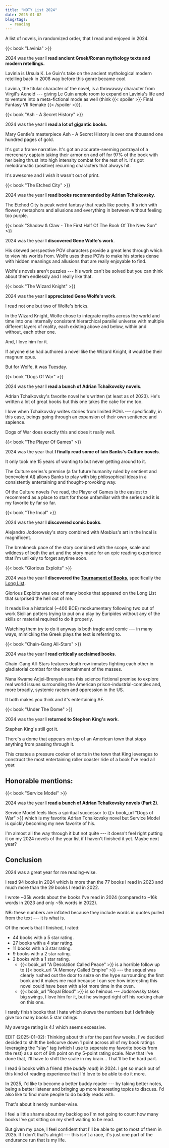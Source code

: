 ```yaml
---
title: "NOTY List 2024"
date: 2025-01-02
blog/tags:
  - reading
---
```


A list of novels, in randomized order, that I read and enjoyed in 2024.

<!--more-->

{{< book "Lavinia" >}}

2024 was the year **I read ancient Greek/Roman mythology texts and modern retellings.**

Lavinia is Ursula K. Le Guin's take on the ancient mythological modern retelling back in 2008 way before this genre became cool.

Lavinia, the titular character of the novel, is a throwaway character from Virgil's Aeneid --- giving Le Guin ample room to expand on Lavinia's life and to venture into a meta-fictional mode as well (think {{< spoiler >}} Final Fantasy VII Remake {{< /spoiler >}}).

{{< book "Ash - A Secret History" >}}

2024 was the year **I read a lot of gigantic books.**

Mary Gentle's masterpiece Ash - A Secret History is over one thousand one hundred pages of gold.

It's got a frame narrative. It's got an accurate-seeming portrayal of a mercenary captain taking their armor on and off for 97% of the book with her being thrust into high intensity combat for the rest of it. It's got melodramatic (positive) recurring characters that always hit.

It's awesome and I wish it wasn't out of print.

{{< book "The Etched City" >}}

2024 was the year **I read books recommended by Adrian Tchaikovsky**.

The Etched City is peak weird fantasy that reads like poetry. It's rich with flowery metaphors and allusions and everything in between without feeling too purple.

{{< book "Shadow & Claw - The First Half Of The Book Of The New Sun" >}}

2024 was the year **I discovered Gene Wolfe's work**.

His skewed perspective POV characters provide a great lens through which to view his worlds from. Wolfe uses these POVs to make his stories dense with hidden meanings and allusions that are really enjoyable to find.

Wolfe's novels aren't puzzles --- his work can't be solved but you can think about them endlessly and I really like that.

{{< book "The Wizard Knight" >}}

2024 was the year **I appreciated Gene Wolfe's work**.

I read not one but two of Wolfe's bricks.

In the Wizard Knight, Wolfe chose to integrate myths across the world and time into one internally consistent hierarchical parallel universe with multiple different layers of reality, each existing above and below, within and without, each other one.

And, I love him for it.

If anyone else had authored a novel like the Wizard Knight, it would be their magnum opus.

But for Wolfe, it was Tuesday.

{{< book "Dogs Of War" >}}

2024 was the year **I read a bunch of Adrian Tchaikovsky novels**.

Adrian Tchaikovsky's favorite novel he's written (at least as of 2023). He's written a lot of great books but this one takes the cake for me too.

I love when Tchaikovsky writes stories from limited POVs --- specifically, in this case, beings going through an expansion of their own sentience and sapience.

Dogs of War does exactly this and does it really well.

{{< book "The Player Of Games" >}}

2024 was the year that **I finally read some of Iain Banks's Culture novels**.

It only took me 15 years of wanting to but never getting around to it.

The Culture series's premise (a far future humanity ruled by sentient and benevolent AI) allows Banks to play with big philosophical ideas in a consistently entertaining and thought-provoking way.

Of the Culture novels I've read, the Player of Games is the easiest to recommend as a place to start for those unfamiliar with the series and it is my favorite by far so far.

{{< book "The Incal" >}}

2024 was the year **I discovered comic books**.

Alejandro Jodorowsky's story combined with Mœbius's art in the Incal is magnificent.

The breakneck pace of the story combined with the scope, scale and wildness of both the art and the story made for an epic reading experience that I'm unlikely to forget anytime soon.

{{< book "Glorious Exploits" >}}

2024 was the year **I discovered the [Tournament of Books](https://www.tournamentofbooks.com/)**, specifically the [Long List](https://www.tournamentofbooks.com/the-year-in-fiction-2024).

Glorious Exploits was one of many books that appeared on the Long List that surprised the hell out of me.

It reads like a historical (~400 BCE) mockumentary following two out of work Sicilian potters trying to put on a play by Euripides without any of the skills or material required to do it properly.

Watching them try to do it anyway is both tragic and comic --- in many ways, mimicking the Greek plays the text is referring to.

{{< book "Chain-Gang All-Stars" >}}

2024 was the year **I read critically acclaimed books**.

Chain-Gang All-Stars features death row inmates fighting each other in gladiatorial combat for the entertainment of the masses.

Nana Kwame Adjei-Brenyah uses this science fictional premise to explore real world issues surrounding the American prison-industrial-complex and, more broadly, systemic racism and oppression in the US.

It both makes you think and it's entertaining AF.

{{< book "Under The Dome" >}}

2024 was the year **I returned to Stephen King's work**.

Stephen King's still got it.

There's a dome that appears on top of an American town that stops anything from passing through it.

This creates a pressure cooker of sorts in the town that King leverages to construct the most entertaining roller coaster ride of a book I've read all year.

## Honorable mentions:

{{< book "Service Model" >}}

2024 was the year **I read a bunch of Adrian Tchaikovsky novels (Part 2)**.

Service Model feels likes a spiritual successor to {{< book_url "Dogs of War" >}} which is my favorite Adrian Tchaikovsky novel but Service Model is quickly becoming my new favorite of his.

I'm almost all the way through it but not quite --- it doesn't feel right putting it on my 2024 novels of the year list if I haven't finished it yet. Maybe next year?

## Conclusion

2024 was a great year for me reading-wise.

I read 94 books in 2024 which is more than the 77 books I read in 2023 and much more than the 29 books I read in 2022.

I wrote ~35k words about the books I've read in 2024 (compared to ~16k words in 2023 and only ~5k words in 2022).

NB: these numbers are inflated because they include words in quotes pulled from the text --- it is what is.

Of the novels that I finished, I rated:

- 44 books with a 5 star rating.
- 27 books with a 4 star rating.
- 11 books with a 3 star rating.
- 9 books with a 2 star rating.
- 2 books with a 1 star rating.
  - {{< book_url "A Desolation Called Peace" >}} is a horrible follow up to {{< book_url "A Memory Called Empire" >}} --- the sequel was clearly rushed out the door to seize on the hype surrounding the first book and it makes me mad because I can see how interesting this novel could have been with a lot more time in the oven.
  - {{< book_url "Royal Blood" >}} is so heinous --- Jodorowsky takes big swings, I love him for it, but he swinged right off his rocking chair on this one.

I rarely finish books that I hate which skews the numbers but I definitely give too many books 5 star ratings.

My average rating is 4.1 which seems excessive.

EDIT (2025-01-02): Thinking about this for the past few weeks, I've decided decided to shift the bellcurve down 1 point across all of my book ratings leveraging the "slay" tag (which I use to seperate my favorite books from the rest) as a sort of 6th point on my 5-point rating scale. Now that I've done that, I'll have to shift the scale in my brain... That'll be the hard part.

I read 6 books with a friend (the *buddy read*) in 2024. I get so much out of this kind of reading experience that I'd love to be able to do it more.

In 2025, I'd like to become a better buddy reader --- by taking better notes, being a better listener and bringing up more interesting topics to discuss. I'd also like to find more people to do buddy reads with.

That's about it nerdy number-wise.

I feel a little shame about my backlog so I'm not going to count how many books I've got sitting on my shelf waiting to be read.

But given my pace, I feel confident that I'll be able to get to most of them in 2025. If I don't that's alright --- this isn't a race, it's just one part of the endurance run that is my life.